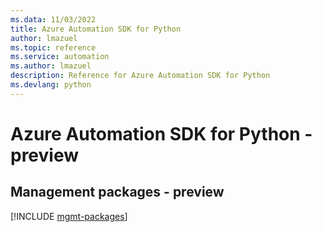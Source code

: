 ```yaml
---
ms.data: 11/03/2022
title: Azure Automation SDK for Python
author: lmazuel
ms.topic: reference
ms.service: automation
ms.author: lmazuel
description: Reference for Azure Automation SDK for Python
ms.devlang: python
---
```

# Azure Automation SDK for Python - preview

## Management packages - preview
[!INCLUDE [mgmt-packages](automation-mgmt-index.md)]